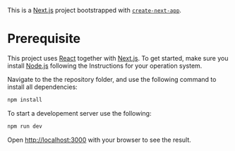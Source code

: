 This is a [Next.js](https://nextjs.org/) project bootstrapped with [`create-next-app`](https://github.com/vercel/next.js/tree/canary/packages/create-next-app).

# Prerequisite

This project uses [React](https://react.dev/versions) together with [Next.js](https://nextjs.org/). To get started, make sure you install [Node.js](https://nodejs.org/en) following the Instructions for your operation system.

Navigate to the the repository folder, and use the following command to install all dependencies:

```bash
npm install
```

To start a developement server use the following:

```bash
npm run dev
```

Open [http://localhost:3000](http://localhost:3000) with your browser to see the result.
